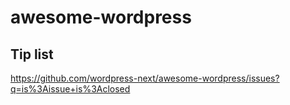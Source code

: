 # awesome-wordpress

## Tip list
https://github.com/wordpress-next/awesome-wordpress/issues?q=is%3Aissue+is%3Aclosed
